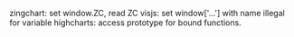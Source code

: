 zingchart: set window.ZC, read ZC
visjs: set window['...'] with name illegal for variable
highcharts: access prototype for bound functions.
